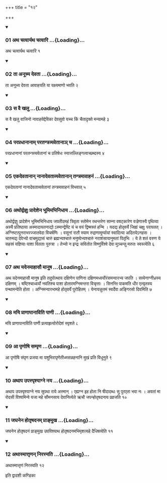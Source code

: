 +++
title = "१२"

+++

<div class="js_include" includetitle="true" newlevelforh1="3" unfilled="" url="/vedAH_yajuH/taittirIyam/sUtram/ApastambaH/shrautam/vishvAsa-prastutiH/24/12/01_atha_chatvAryatha_chatvAri.md">
<details open><summary><h3>01 अथ चत्वार्यथ चत्वारि ...{Loading}...</h3></summary>

अथ चत्वार्यथ चत्वारि १
</details>
</div>

<div class="js_include collapsed" newlevelforh1="4" title="सर्वाष् टीकाः" url="/vedAH_yajuH/taittirIyam/sUtram/ApastambaH/shrautam/sarvASh_TIkAH/24/12/01_atha_chatvAryatha_chatvAri.md"> </div>



<div class="js_include collapsed" newlevelforh1="4" title="मूलम्" url="/vedAH_yajuH/taittirIyam/sUtram/ApastambaH/shrautam/mUlam/24/12/01_atha_chatvAryatha_chatvAri.md"> </div>


<div class="js_include" includetitle="true" newlevelforh1="3" unfilled="" url="/vedAH_yajuH/taittirIyam/sUtram/ApastambaH/shrautam/vishvAsa-prastutiH/24/12/02_tA_anUchya_devatA.md">
<details open><summary><h3>02 ता अनूच्य देवता ...{Loading}...</h3></summary>

ता अनूच्य देवता आवाहयति या यक्ष्यमाणो भवति २
</details>
</div>

<div class="js_include collapsed" newlevelforh1="4" title="सर्वाष् टीकाः" url="/vedAH_yajuH/taittirIyam/sUtram/ApastambaH/shrautam/sarvASh_TIkAH/24/12/02_tA_anUchya_devatA.md"> </div>



<div class="js_include collapsed" newlevelforh1="4" title="मूलम्" url="/vedAH_yajuH/taittirIyam/sUtram/ApastambaH/shrautam/mUlam/24/12/02_tA_anUchya_devatA.md"> </div>


<div class="js_include" includetitle="true" newlevelforh1="3" unfilled="" url="/vedAH_yajuH/taittirIyam/sUtram/ApastambaH/shrautam/vishvAsa-prastutiH/24/12/03_sa_vai_khalu.md">
<details open><summary><h3>03 स वै खलु ...{Loading}...</h3></summary>

स वै खलु वाजिनो नावाहयेद्देविका देवसुवो यच्च किं चैतादृक्ते मन्यामहे ३
</details>
</div>

<div class="js_include collapsed" newlevelforh1="4" title="सर्वाष् टीकाः" url="/vedAH_yajuH/taittirIyam/sUtram/ApastambaH/shrautam/sarvASh_TIkAH/24/12/03_sa_vai_khalu.md"> </div>



<div class="js_include collapsed" newlevelforh1="4" title="मूलम्" url="/vedAH_yajuH/taittirIyam/sUtram/ApastambaH/shrautam/mUlam/24/12/03_sa_vai_khalu.md"> </div>


<div class="js_include" includetitle="true" newlevelforh1="3" unfilled="" url="/vedAH_yajuH/taittirIyam/sUtram/ApastambaH/shrautam/vishvAsa-prastutiH/24/12/04_parapradhAnAnAm_paratantravyavetAnA~n_cha.md">
<details open><summary><h3>04 परप्रधानानाम् परतन्त्रव्यवेतानाञ् च ...{Loading}...</h3></summary>

परप्रधानानां परतन्त्रव्यवेतानां च प्रतिषेधः स्यात्तल्लिङ्गत्वाच्छब्दस्य ४
</details>
</div>

<div class="js_include collapsed" newlevelforh1="4" title="सर्वाष् टीकाः" url="/vedAH_yajuH/taittirIyam/sUtram/ApastambaH/shrautam/sarvASh_TIkAH/24/12/04_parapradhAnAnAm_paratantravyavetAnA~n_cha.md"> </div>



<div class="js_include collapsed" newlevelforh1="4" title="मूलम्" url="/vedAH_yajuH/taittirIyam/sUtram/ApastambaH/shrautam/mUlam/24/12/04_parapradhAnAnAm_paratantravyavetAnA~n_cha.md"> </div>


<div class="js_include" includetitle="true" newlevelforh1="3" unfilled="" url="/vedAH_yajuH/taittirIyam/sUtram/ApastambaH/shrautam/vishvAsa-prastutiH/24/12/05_ekadevatAnAn_nAnAdevatAvyavetAnAn_tantramAvAhanaM.md">
<details open><summary><h3>05 एकदेवतानान् नानादेवताव्यवेतानान् तन्त्रमावाहनं ...{Loading}...</h3></summary>

एकदेवतानां नानादेवताव्यवेतानां तन्त्रमावाहनं विभवात् ५
</details>
</div>

<div class="js_include collapsed" newlevelforh1="4" title="सर्वाष् टीकाः" url="/vedAH_yajuH/taittirIyam/sUtram/ApastambaH/shrautam/sarvASh_TIkAH/24/12/05_ekadevatAnAn_nAnAdevatAvyavetAnAn_tantramAvAhanaM.md"> </div>



<div class="js_include collapsed" newlevelforh1="4" title="मूलम्" url="/vedAH_yajuH/taittirIyam/sUtram/ApastambaH/shrautam/mUlam/24/12/05_ekadevatAnAn_nAnAdevatAvyavetAnAn_tantramAvAhanaM.md"> </div>


<div class="js_include" includetitle="true" newlevelforh1="3" unfilled="" url="/vedAH_yajuH/taittirIyam/sUtram/ApastambaH/shrautam/vishvAsa-prastutiH/24/12/06_athordvajnuH_prAdeshena_bhUmimabhinidhAya.md">
<details open><summary><h3>06 अथोर्द्वज्ञुः प्रादेशेन भूमिमभिनिधाय ...{Loading}...</h3></summary>

अथोर्द्वज्ञुः प्रादेशेन भूमिमभिनिधाय जपतीदमहं त्रिवृता स्तोमेन रथन्तरेण साम्ना वषट्कारेण वज्रेणास्यै पृथिव्या अस्यै प्रतिष्ठाया अस्मादायतनाद्यो ऽस्मान्द्वेष्टि यं च वयं द्विष्मस्तं हन्मि । यदद्य होतृवर्ये जिह्मं चक्षुः परापतत् । अग्निष्टत्पुनराभरज्जातवेदा विचर्षणिः । वसूनां रातौ स्याम रुद्राणामूर्म्यायां स्वादित्या अदितयेऽनहसः । चारुमद्य देवेभ्यो वाचमुद्यासं चारुं ब्रह्मभ्यश्चारुं मनुष्येभ्यश्चारुं नराशंसायानुमतां पितृभिः । ये ते शतं वरुण ये सहस्रं यज्ञियाः पाशा वितताः पुरुत्रा । तेभ्यो न इन्द्रः सवितोत विष्णुर्विश्वे देवा मुञ्चन्तु मरुतः स्वस्त्येति ६
</details>
</div>

<div class="js_include collapsed" newlevelforh1="4" title="सर्वाष् टीकाः" url="/vedAH_yajuH/taittirIyam/sUtram/ApastambaH/shrautam/sarvASh_TIkAH/24/12/06_athordvajnuH_prAdeshena_bhUmimabhinidhAya.md"> </div>



<div class="js_include collapsed" newlevelforh1="4" title="मूलम्" url="/vedAH_yajuH/taittirIyam/sUtram/ApastambaH/shrautam/mUlam/24/12/06_athordvajnuH_prAdeshena_bhUmimabhinidhAya.md"> </div>


<div class="js_include" includetitle="true" newlevelforh1="3" unfilled="" url="/vedAH_yajuH/taittirIyam/sUtram/ApastambaH/shrautam/vishvAsa-prastutiH/24/12/07_atha_yadenamAhAsau_mAnuSha.md">
<details open><summary><h3>07 अथ यदेनमाहासौ मानुष ...{Loading}...</h3></summary>

अथ यदेनमाहासौ मानुष इति तदुपोत्थाय दक्षिणेन पाणिना दक्षिणमध्वर्योरंसमन्वारभ्य जपति । सव्येनाग्नीध्रस्य दक्षिणम् । षष्टिश्चाध्वर्यो नवतिश्च पाशा होतारमग्निमन्तरा विचृत्ताः । सिनन्ति पाकमति धीर एत्यृतस्य पन्थामन्वेति होता । अग्निमन्वारभामहे होतृवर्ये पुरोहितम् । येनायन्नुत्तमं स्वर्देवा अङ्गिरसो दिवमिति ७
</details>
</div>

<div class="js_include collapsed" newlevelforh1="4" title="सर्वाष् टीकाः" url="/vedAH_yajuH/taittirIyam/sUtram/ApastambaH/shrautam/sarvASh_TIkAH/24/12/07_atha_yadenamAhAsau_mAnuSha.md"> </div>



<div class="js_include collapsed" newlevelforh1="4" title="मूलम्" url="/vedAH_yajuH/taittirIyam/sUtram/ApastambaH/shrautam/mUlam/24/12/07_atha_yadenamAhAsau_mAnuSha.md"> </div>


<div class="js_include" includetitle="true" newlevelforh1="3" unfilled="" url="/vedAH_yajuH/taittirIyam/sUtram/ApastambaH/shrautam/vishvAsa-prastutiH/24/12/08_mayi_prANApAnAviti_pANI.md">
<details open><summary><h3>08 मयि प्राणापानाविति पाणी ...{Loading}...</h3></summary>

मयि प्राणापानाविति पाणी प्रत्याहृत्योरोदेशं स्पृशते ८
</details>
</div>

<div class="js_include collapsed" newlevelforh1="4" title="सर्वाष् टीकाः" url="/vedAH_yajuH/taittirIyam/sUtram/ApastambaH/shrautam/sarvASh_TIkAH/24/12/08_mayi_prANApAnAviti_pANI.md"> </div>



<div class="js_include collapsed" newlevelforh1="4" title="मूलम्" url="/vedAH_yajuH/taittirIyam/sUtram/ApastambaH/shrautam/mUlam/24/12/08_mayi_prANApAnAviti_pANI.md"> </div>


<div class="js_include" includetitle="true" newlevelforh1="3" unfilled="" url="/vedAH_yajuH/taittirIyam/sUtram/ApastambaH/shrautam/vishvAsa-prastutiH/24/12/09_A_pRNoShi_sampRNa.md">
<details open><summary><h3>09 आ पृणोषि सम्पृण ...{Loading}...</h3></summary>

आ पृणोषि संपृण प्रजया मा पशुभिरापृणेतीध्मसन्नहनानि मुखं प्रति विधूनुते ९
</details>
</div>

<div class="js_include collapsed" newlevelforh1="4" title="सर्वाष् टीकाः" url="/vedAH_yajuH/taittirIyam/sUtram/ApastambaH/shrautam/sarvASh_TIkAH/24/12/09_A_pRNoShi_sampRNa.md"> </div>



<div class="js_include collapsed" newlevelforh1="4" title="मूलम्" url="/vedAH_yajuH/taittirIyam/sUtram/ApastambaH/shrautam/mUlam/24/12/09_A_pRNoShi_sampRNa.md"> </div>


<div class="js_include" includetitle="true" newlevelforh1="3" unfilled="" url="/vedAH_yajuH/taittirIyam/sUtram/ApastambaH/shrautam/vishvAsa-prastutiH/24/12/10_athApa_upaspRshyAgne_naya.md">
<details open><summary><h3>10 अथाप उपस्पृश्याग्ने नय ...{Loading}...</h3></summary>

अथाप उपस्पृश्याग्ने नय सुपथा राये अस्मान् । एह्यग्न इह होता नि षीदादब्धः सु पुरएता भवा नः । अवतां मा रोदसी विश्वमिन्वे यजा महे सौमनसाय देवानित्येते ऋचौ जपन्होतृषदनाय प्रव्रजति १०
</details>
</div>

<div class="js_include collapsed" newlevelforh1="4" title="सर्वाष् टीकाः" url="/vedAH_yajuH/taittirIyam/sUtram/ApastambaH/shrautam/sarvASh_TIkAH/24/12/10_athApa_upaspRshyAgne_naya.md"> </div>



<div class="js_include collapsed" newlevelforh1="4" title="मूलम्" url="/vedAH_yajuH/taittirIyam/sUtram/ApastambaH/shrautam/mUlam/24/12/10_athApa_upaspRshyAgne_naya.md"> </div>


<div class="js_include" includetitle="true" newlevelforh1="3" unfilled="" url="/vedAH_yajuH/taittirIyam/sUtram/ApastambaH/shrautam/vishvAsa-prastutiH/24/12/11_jaghanena_hotRShadanam_prA~Nmukha.md">
<details open><summary><h3>11 जघनेन होतृषदनम् प्राङ्मुख ...{Loading}...</h3></summary>

जघनेन होतृषदनं प्राङ्मुख उपविश्याथ होतृषदनमभिमृशत्यहे दैधिषव्येति ११
</details>
</div>

<div class="js_include collapsed" newlevelforh1="4" title="सर्वाष् टीकाः" url="/vedAH_yajuH/taittirIyam/sUtram/ApastambaH/shrautam/sarvASh_TIkAH/24/12/11_jaghanena_hotRShadanam_prA~Nmukha.md"> </div>



<div class="js_include collapsed" newlevelforh1="4" title="मूलम्" url="/vedAH_yajuH/taittirIyam/sUtram/ApastambaH/shrautam/mUlam/24/12/11_jaghanena_hotRShadanam_prA~Nmukha.md"> </div>


<div class="js_include" includetitle="true" newlevelforh1="3" unfilled="" url="/vedAH_yajuH/taittirIyam/sUtram/ApastambaH/shrautam/vishvAsa-prastutiH/24/12/12_athAsmAttRNan_nirasyati.md">
<details open><summary><h3>12 अथास्मात्तृणन् निरस्यति ...{Loading}...</h3></summary>

अथास्मात्तृणं निरस्यति १२
</details>
</div>

<div class="js_include collapsed" newlevelforh1="4" title="सर्वाष् टीकाः" url="/vedAH_yajuH/taittirIyam/sUtram/ApastambaH/shrautam/sarvASh_TIkAH/24/12/12_athAsmAttRNan_nirasyati.md"> </div>



<div class="js_include collapsed" newlevelforh1="4" title="मूलम्" url="/vedAH_yajuH/taittirIyam/sUtram/ApastambaH/shrautam/mUlam/24/12/12_athAsmAttRNan_nirasyati.md"> </div>





  
इति द्वादशी कण्डिका 
